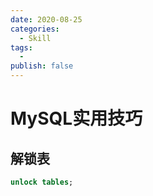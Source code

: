 ```yaml
---
date: 2020-08-25
categories:
  - Skill
tags:
  - 
publish: false
---
```


# MySQL实用技巧

## 解锁表

```sql
unlock tables;
```
